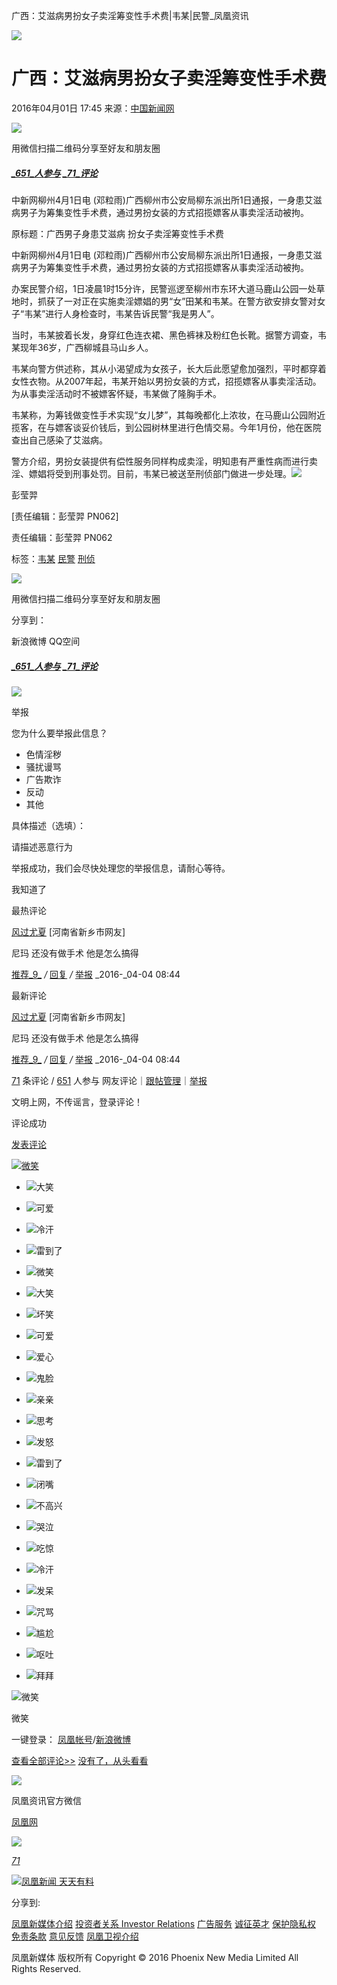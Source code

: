 广西：艾滋病男扮女子卖淫筹变性手术费|韦某|民警\_凤凰资讯

![](https://dolphin.deliver.ifeng.com/c?z=ifeng&la=0&si=2&ci=23&cg=22&c=29&or=232&l=728&bg=728&b=726&u=https://y0.ifengimg.com/34c4a1d78882290c/2012/0528/1x1.gif)

# 广西：艾滋病男扮女子卖淫筹变性手术费

2016年04月01日 17:45 来源：[中国新闻网](http://www.chinanews.com/sh/2016/04-01/7820865.shtml)

![](http://h2.ifengimg.com/0f56ee67a4c375c2/2013/1106/indeccode.png)

用微信扫描二维码分享至好友和朋友圈

##### [_651_人参与](http://gentie.ifeng.com/view.html?docUrl=http%3A%2F%2Fnews.ifeng.com%2Fa%2F20160401%2F48301408_0.shtml&docName=%E5%B9%BF%E8%A5%BF%EF%BC%9A%E8%89%BE%E6%BB%8B%E7%97%85%E7%94%B7%E6%89%AE%E5%A5%B3%E5%AD%90%E5%8D%96%E6%B7%AB%E7%AD%B9%E5%8F%98%E6%80%A7%E6%89%8B%E6%9C%AF%E8%B4%B9&skey=199aa1&pcUrl=http%3A%2F%2Fnews.ifeng.com%2Fa%2F20160401%2F48301408_0.shtml) [_71_评论](http://gentie.ifeng.com/view.html?docUrl=http%3A%2F%2Fnews.ifeng.com%2Fa%2F20160401%2F48301408_0.shtml&docName=%E5%B9%BF%E8%A5%BF%EF%BC%9A%E8%89%BE%E6%BB%8B%E7%97%85%E7%94%B7%E6%89%AE%E5%A5%B3%E5%AD%90%E5%8D%96%E6%B7%AB%E7%AD%B9%E5%8F%98%E6%80%A7%E6%89%8B%E6%9C%AF%E8%B4%B9&skey=199aa1&pcUrl=http%3A%2F%2Fnews.ifeng.com%2Fa%2F20160401%2F48301408_0.shtml)

中新网柳州4月1日电 (邓粒雨)广西柳州市公安局柳东派出所1日通报，一身患艾滋病男子为筹集变性手术费，通过男扮女装的方式招揽嫖客从事卖淫活动被拘。

原标题：广西男子身患艾滋病 扮女子卖淫筹变性手术费

中新网柳州4月1日电 (邓粒雨)广西柳州市公安局柳东派出所1日通报，一身患艾滋病男子为筹集变性手术费，通过男扮女装的方式招揽嫖客从事卖淫活动被拘。

办案民警介绍，1日凌晨1时15分许，民警巡逻至柳州市东环大道马鹿山公园一处草地时，抓获了一对正在实施卖淫嫖娼的男“女”田某和韦某。在警方欲安排女警对女子“韦某”进行人身检查时，韦某告诉民警“我是男人”。

当时，韦某披着长发，身穿红色连衣裙、黑色裤袜及粉红色长靴。据警方调查，韦某现年36岁，广西柳城县马山乡人。

韦某向警方供述称，其从小渴望成为女孩子，长大后此愿望愈加强烈，平时都穿着女性衣物。从2007年起，韦某开始以男扮女装的方式，招揽嫖客从事卖淫活动。为从事卖淫活动时不被嫖客怀疑，韦某做了隆胸手术。

韦某称，为筹钱做变性手术实现“女儿梦”，其每晚都化上浓妆，在马鹿山公园附近揽客，在与嫖客谈妥价钱后，到公园树林里进行色情交易。今年1月份，他在医院查出自己感染了艾滋病。

警方介绍，男扮女装提供有偿性服务同样构成卖淫，明知患有严重性病而进行卖淫、嫖娼将受到刑事处罚。目前，韦某已被送至刑侦部门做进一步处理。[![](http://y2.ifengimg.com/a/2015/0708/icon_logo.gif)](http://www.ifeng.com/)

彭莹羿

\[责任编辑：彭莹羿 PN062\]

责任编辑：彭莹羿 PN062

标签：[韦某](http://search.ifeng.com/sofeng/search.action?c=1&q=%E9%9F%A6%E6%9F%90) [民警](http://search.ifeng.com/sofeng/search.action?c=1&q=%E6%B0%91%E8%AD%A6) [刑侦](http://search.ifeng.com/sofeng/search.action?c=1&q=%E5%88%91%E4%BE%A6)

![](http://h2.ifengimg.com/0f56ee67a4c375c2/2013/1106/indeccode.png)

用微信扫描二维码分享至好友和朋友圈

分享到：

新浪微博 QQ空间

##### [_651_人参与](http://gentie.ifeng.com/view.html?docUrl=http%3A%2F%2Fnews.ifeng.com%2Fa%2F20160401%2F48301408_0.shtml&docName=%E5%B9%BF%E8%A5%BF%EF%BC%9A%E8%89%BE%E6%BB%8B%E7%97%85%E7%94%B7%E6%89%AE%E5%A5%B3%E5%AD%90%E5%8D%96%E6%B7%AB%E7%AD%B9%E5%8F%98%E6%80%A7%E6%89%8B%E6%9C%AF%E8%B4%B9&skey=199aa1&pcUrl=http%3A%2F%2Fnews.ifeng.com%2Fa%2F20160401%2F48301408_0.shtml) [_71_评论](http://gentie.ifeng.com/view.html?docUrl=http%3A%2F%2Fnews.ifeng.com%2Fa%2F20160401%2F48301408_0.shtml&docName=%E5%B9%BF%E8%A5%BF%EF%BC%9A%E8%89%BE%E6%BB%8B%E7%97%85%E7%94%B7%E6%89%AE%E5%A5%B3%E5%AD%90%E5%8D%96%E6%B7%AB%E7%AD%B9%E5%8F%98%E6%80%A7%E6%89%8B%E6%9C%AF%E8%B4%B9&skey=199aa1&pcUrl=http%3A%2F%2Fnews.ifeng.com%2Fa%2F20160401%2F48301408_0.shtml)

![](//p0.ifengimg.com/fe/responsiveDetail/images/logo.jpg)

举报

您为什么要举报此信息？

-   色情淫秽
-   骚扰谩骂
-   广告欺诈
-   反动
-   其他

具体描述（选填）：

请描述恶意行为

举报成功，我们会尽快处理您的举报信息，请耐心等待。

我知道了

最热评论

[风过尤夏](https://gentie.ifeng.com/myComments?guid=63290610) \[河南省新乡市网友\]

尼玛 还没有做手术 他是怎么搞得

[推荐_9_](#) _/_ [回复](#) _/_ [举报](#) _2016-_04-04 08:44

最新评论

[风过尤夏](https://gentie.ifeng.com/myComments?guid=63290610) \[河南省新乡市网友\]

尼玛 还没有做手术 他是怎么搞得

[推荐_9_](#) _/_ [回复](#) _/_ [举报](#) _2016-_04-04 08:44

[71](//gentie.ifeng.com/view.html?docUrl=http%3A%2F%2Fnews.ifeng.com%2Fa%2F20160401%2F48301408_0.shtml&docName=%E5%B9%BF%E8%A5%BF%EF%BC%9A%E8%89%BE%E6%BB%8B%E7%97%85%E7%94%B7%E6%89%AE%E5%A5%B3%E5%AD%90%E5%8D%96%E6%B7%AB%E7%AD%B9%E5%8F%98%E6%80%A7%E6%89%8B%E6%9C%AF%E8%B4%B9&skey=199aa1&speUrl=&pcUrl=http%3A%2F%2Fnews.ifeng.com%2Fa%2F20160401%2F48301408_0.shtml) 条评论 / [651](//gentie.ifeng.com/view.html?docUrl=http%3A%2F%2Fnews.ifeng.com%2Fa%2F20160401%2F48301408_0.shtml&docName=%E5%B9%BF%E8%A5%BF%EF%BC%9A%E8%89%BE%E6%BB%8B%E7%97%85%E7%94%B7%E6%89%AE%E5%A5%B3%E5%AD%90%E5%8D%96%E6%B7%AB%E7%AD%B9%E5%8F%98%E6%80%A7%E6%89%8B%E6%9C%AF%E8%B4%B9&skey=199aa1&speUrl=&pcUrl=http%3A%2F%2Fnews.ifeng.com%2Fa%2F20160401%2F48301408_0.shtml) 人参与 网友评论｜[跟帖管理](//comment.ifeng.com/content/gongyue/gtgl.html)｜[举报](//news.ifeng.com/ask/index.shtml)

文明上网，不传谣言，登录评论！

评论成功

[发表评论](#)

[![微笑](//y0.ifengimg.com/a/2015/1130/face_1.png)](#)

-   ![大笑](//y0.ifengimg.com/a/2015/1130/face_2.png)
-   ![可爱](//y0.ifengimg.com/a/2015/1130/face_4.png)
-   ![冷汗](//y0.ifengimg.com/a/2015/1130/face_15.png)
-   ![雷到了](//y0.ifengimg.com/a/2015/1130/face_10.png)

-   ![微笑](//y0.ifengimg.com/a/2015/1130/face_1.png)
-   ![大笑](//y0.ifengimg.com/a/2015/1130/face_2.png)
-   ![坏笑](//y0.ifengimg.com/a/2015/1130/face_3.png)
-   ![可爱](//y0.ifengimg.com/a/2015/1130/face_4.png)
-   ![爱心](//y0.ifengimg.com/a/2015/1130/face_5.png)
-   ![鬼脸](//y0.ifengimg.com/a/2015/1130/face_6.png)
-   ![亲亲](//y0.ifengimg.com/a/2015/1130/face_7.png)
-   ![思考](//y0.ifengimg.com/a/2015/1130/face_8.png)
-   ![发怒](//y0.ifengimg.com/a/2015/1130/face_9.png)
-   ![雷到了](//y0.ifengimg.com/a/2015/1130/face_10.png)
-   ![闭嘴](//y0.ifengimg.com/a/2015/1130/face_11.png)
-   ![不高兴](//y0.ifengimg.com/a/2015/1130/face_12.png)
-   ![哭泣](//y0.ifengimg.com/a/2015/1130/face_13.png)
-   ![吃惊](//y0.ifengimg.com/a/2015/1130/face_14.png)
-   ![冷汗](//y0.ifengimg.com/a/2015/1130/face_15.png)
-   ![发呆](//y0.ifengimg.com/a/2015/1130/face_16.png)
-   ![咒骂](//y0.ifengimg.com/a/2015/1130/face_17.png)
-   ![尴尬](//y0.ifengimg.com/a/2015/1130/face_18.png)
-   ![呕吐](//y0.ifengimg.com/a/2015/1130/face_19.png)
-   ![拜拜](//y0.ifengimg.com/a/2015/1130/face_20.png)

![微笑](//y0.ifengimg.com/a/2015/1130/face_1.png)

微笑

一键登录： [凤凰帐号](#)/[新浪微博](#)

[查看全部评论>>](//gentie.ifeng.com/view.html?docUrl=http%3A%2F%2Fnews.ifeng.com%2Fa%2F20160401%2F48301408_0.shtml&docName=%E5%B9%BF%E8%A5%BF%EF%BC%9A%E8%89%BE%E6%BB%8B%E7%97%85%E7%94%B7%E6%89%AE%E5%A5%B3%E5%AD%90%E5%8D%96%E6%B7%AB%E7%AD%B9%E5%8F%98%E6%80%A7%E6%89%8B%E6%9C%AF%E8%B4%B9&skey=199aa1&speUrl=&pcUrl=http%3A%2F%2Fnews.ifeng.com%2Fa%2F20160401%2F48301408_0.shtml) [没有了，从头看看](javascript:void\(0\);)

![](http://d.ifengimg.com/w80_h80_nocache/y0.ifengimg.com/e01ed39fc2da5d4a/2013/1107/00092ec33d1b6502592a18584daddf3e.jpg)

凤凰资讯官方微信

[凤凰网](http://weibo.com/phoenixnewmedia "凤凰网")

![](http://y2.ifengimg.com/ifengimcp/pic/20150902/3677f2773fd79f12b079_size1_w35_h15.png)

[_71_](javascript:void\(0\);)

[![凤凰新闻 天天有料](//y3.ifengimg.com/a/2015/0130/b3e486531275e3b.JPG)](http://api.3g.ifeng.com/ifengtg?adid=11345)

分享到:

[凤凰新媒体介绍](http://www.ifeng.com/corp/about/intro/) [投资者关系 Investor Relations](http://ir.ifeng.com/) [广告服务](http://biz.ifeng.com/) [诚征英才](http://career.ifeng.com/) [保护隐私权](http://www.ifeng.com/corp/privacy/) [免责条款](http://www.ifeng.com/corp/exemption/) [意见反馈](http://www.ifeng.com/corp/feedback/) [凤凰卫视介绍](http://phtv.ifeng.com/intro/)

凤凰新媒体 版权所有 Copyright © 2016 Phoenix New Media Limited All Rights Reserved.